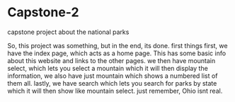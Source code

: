 # Capstone-2
capstone project about the national parks

So, this project was something, but in the end, its done.
first things first, we have the index page, which acts as a home page. This has some basic info about this website and links to the other pages.
we then have mountain select, which lets you select a mountain which it will then display the information, we also have just mountain which shows a numbered list of them all.
lastly, we have search which lets you search for parks by state which it will then show like mountain select. just remember, Ohio isnt real.
